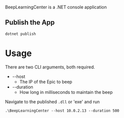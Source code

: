 BeepLearningCenter is a .NET console application

## Publish the App
`dotnet publish`

# Usage

There are two CLI arguments, both required.

- --host
  - The IP of the Epic to beep
- --duration
  - How long in milliseconds to maintain the beep

Navigate to the published `.dll` or 'exe' and run

```.\BeepLearningCenter --host 10.0.2.13 --duration 500```